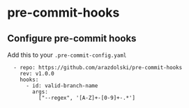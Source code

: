 # pre-commit-hooks

## Configure pre-commit hooks

Add this to your `.pre-commit-config.yaml`

```
  - repo: https://github.com/arazdolski/pre-commit-hooks
    rev: v1.0.0
    hooks:
      - id: valid-branch-name
        args:
          ["--regex", '[A-Z]+-[0-9]+-.*']
```
